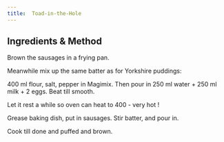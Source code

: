 ```yaml
---
title:  Toad-in-the-Hole
---
```


## Ingredients & Method

Brown the sausages in a frying pan.

Meanwhile mix up the same batter as for Yorkshire puddings:

400 ml flour, salt, pepper in Magimix.
Then pour in 250 ml water + 250 ml milk + 2 eggs.
Beat till smooth.

Let it rest a while so oven can heat to 400 - very hot !

Grease baking dish, put in sausages. Stir batter, and pour in.

Cook till done and puffed and brown.
